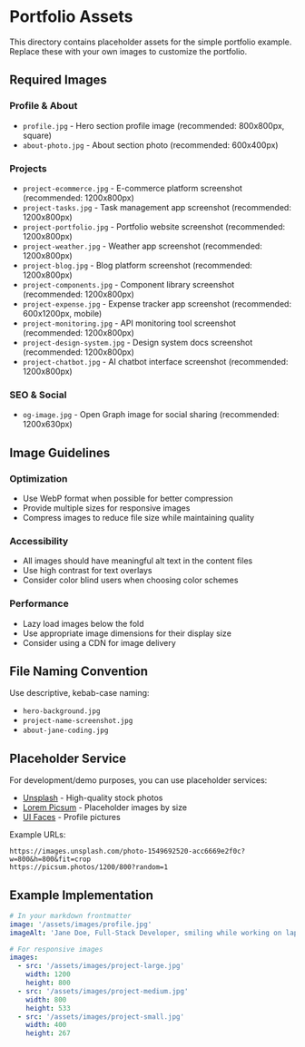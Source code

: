 # Portfolio Assets

This directory contains placeholder assets for the simple portfolio example. Replace these with your own images to
customize the portfolio.

## Required Images

### Profile & About

- `profile.jpg` - Hero section profile image (recommended: 800x800px, square)
- `about-photo.jpg` - About section photo (recommended: 600x400px)

### Projects

- `project-ecommerce.jpg` - E-commerce platform screenshot (recommended: 1200x800px)
- `project-tasks.jpg` - Task management app screenshot (recommended: 1200x800px)
- `project-portfolio.jpg` - Portfolio website screenshot (recommended: 1200x800px)
- `project-weather.jpg` - Weather app screenshot (recommended: 1200x800px)
- `project-blog.jpg` - Blog platform screenshot (recommended: 1200x800px)
- `project-components.jpg` - Component library screenshot (recommended: 1200x800px)
- `project-expense.jpg` - Expense tracker app screenshot (recommended: 600x1200px, mobile)
- `project-monitoring.jpg` - API monitoring tool screenshot (recommended: 1200x800px)
- `project-design-system.jpg` - Design system docs screenshot (recommended: 1200x800px)
- `project-chatbot.jpg` - AI chatbot interface screenshot (recommended: 1200x800px)

### SEO & Social

- `og-image.jpg` - Open Graph image for social sharing (recommended: 1200x630px)

## Image Guidelines

### Optimization

- Use WebP format when possible for better compression
- Provide multiple sizes for responsive images
- Compress images to reduce file size while maintaining quality

### Accessibility

- All images should have meaningful alt text in the content files
- Use high contrast for text overlays
- Consider color blind users when choosing color schemes

### Performance

- Lazy load images below the fold
- Use appropriate image dimensions for their display size
- Consider using a CDN for image delivery

## File Naming Convention

Use descriptive, kebab-case naming:

- `hero-background.jpg`
- `project-name-screenshot.jpg`
- `about-jane-coding.jpg`

## Placeholder Service

For development/demo purposes, you can use placeholder services:

- [Unsplash](https://unsplash.com/) - High-quality stock photos
- [Lorem Picsum](https://picsum.photos/) - Placeholder images by size
- [UI Faces](https://uifaces.co/) - Profile pictures

Example URLs:

```
https://images.unsplash.com/photo-1549692520-acc6669e2f0c?w=800&h=800&fit=crop
https://picsum.photos/1200/800?random=1
```

## Example Implementation

```yaml
# In your markdown frontmatter
image: '/assets/images/profile.jpg'
imageAlt: 'Jane Doe, Full-Stack Developer, smiling while working on laptop'

# For responsive images
images:
  - src: '/assets/images/project-large.jpg'
    width: 1200
    height: 800
  - src: '/assets/images/project-medium.jpg'
    width: 800
    height: 533
  - src: '/assets/images/project-small.jpg'
    width: 400
    height: 267
```
